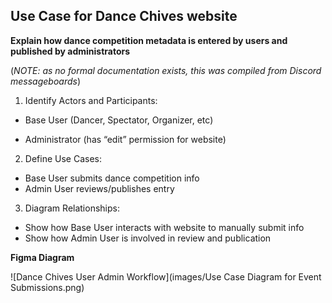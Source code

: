## Use Case for Dance Chives website

**Explain how dance competition metadata is entered by users and published by administrators**

(_NOTE: as no formal documentation exists, this was compiled from Discord messageboards_)

1. Identify Actors and Participants:
   
* Base User (Dancer, Spectator, Organizer, etc)
  
* Administrator (has “edit” permission for website)
  
2. Define Use Cases:
* Base User submits dance competition info
* Admin User reviews/publishes entry
3. Diagram Relationships:
* Show how Base User interacts with website to manually submit info
* Show how Admin User is involved in review and publication


**Figma Diagram**

![Dance Chives User Admin Workflow](images/Use Case Diagram for Event Submissions.png)
